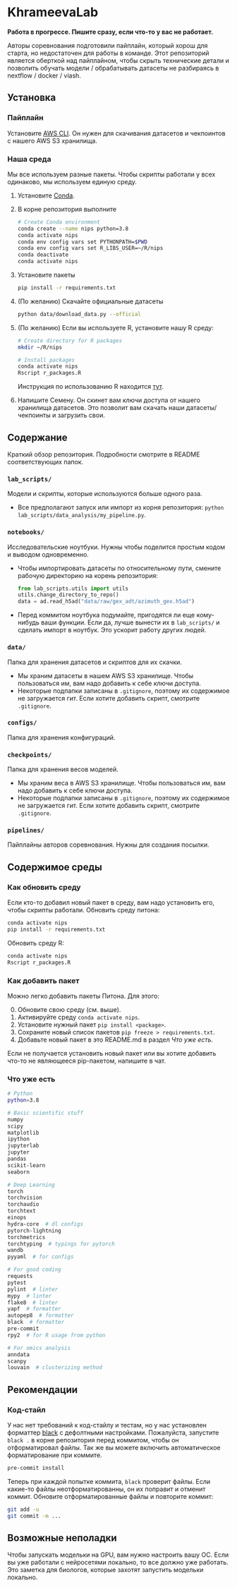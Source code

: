 # KhrameevaLab
**Работа в прогрессе. Пишите сразу, если что-то у вас не работает.**

Авторы соревнования подготовили пайплайн, который хорош для старта, но недостаточен для работы в команде. Этот репозиторий является оберткой над пайплайном, чтобы скрыть технические детали и позволить обучать модели / обрабатывать датасеты не разбираясь в nextflow / docker / viash.

## Установка
### Пайплайн
Установите [AWS CLI](https://docs.aws.amazon.com/cli/latest/userguide/install-cliv2-linux.html#cliv2-linux-install). Он нужен для скачивания датасетов и чекпоинтов с нашего AWS S3 хранилища.

### Наша среда
Мы все используем разные пакеты. Чтобы скрипты работали у всех одинаково, мы используем единую среду.
1) Установите [Conda](https://docs.conda.io/en/latest/miniconda.html).
2) В корне репозитория выполните
    ```bash
    # Create Conda environment
    conda create --name nips python=3.8
    conda activate nips
    conda env config vars set PYTHONPATH=$PWD
    conda env config vars set R_LIBS_USER=~/R/nips
    conda deactivate
    conda activate nips
    ```
4) Установите пакеты
    ```bash
    pip install -r requirements.txt
    ```
5) (По желанию) Скачайте официальные датасеты
    ```bash
    python data/download_data.py --official
    ```
6) (По желанию) Если вы используете R, установите нашу R среду:
    ```bash
    # Create directory for R packages
    mkdir ~/R/nips

    # Install packages
    conda activate nips
    Rscript r_packages.R
    ```
    Инструкция по использованию R находится [тут](https://www.notion.so/R-91166267c5164c2fad426c2e59bd57b7).

7) Напишите Семену. Он скинет вам ключи доступа от нашего хранилища датасетов. Это позволит вам скачать наши датасеты/чекпоинты и загрузить свои.


## Содержание
Краткий обзор репозитория. Подробности смотрите в README соответствующих папок.
### `lab_scripts/`
Модели и скрипты, которые используются больше одного раза. 
- Все предполагают запуск или импорт из корня репозитория: `python lab_scripts/data_analysis/my_pipeline.py`.
### `notebooks/`
Исследовательские ноутбуки. Нужны чтобы поделится простым кодом и выводом одновременно. 
- Чтобы импортировать датасеты по относительному пути, смените рабочую директорию на корень репозитория:
    ```python
    from lab_scripts.utils import utils
    utils.change_directory_to_repo()
    data = ad.read_h5ad("data/raw/gex_adt/azimuth_gex.h5ad")
    ```

- Перед коммитом ноутбука подумайте, пригодятся ли еще кому-нибудь ваши функции. Если да, лучше вынести их в `lab_scripts/` и сделать импорт в ноутбук. Это ускорит работу других людей. 
### `data/`
Папка для хранения датасетов и скриптов для их скачки.
- Мы храним датасеты в нашем AWS S3 хранилище. Чтобы пользоваться им, вам надо добавить к себе ключи доступа.
- Некоторые подпапки записаны в `.gitignore`, поэтому их содержимое не загружается гит. Если хотите добавить скрипт, смотрите `.gitignore`.
### `configs/`
Папка для хранения конфигураций.
### `checkpoints/`
Папка для хранения весов моделей.
- Мы храним веса в AWS S3 хранилище. Чтобы пользоваться им, вам надо добавить к себе ключи доступа.
- Некоторые подпапки записаны в `.gitignore`, поэтому их содержимое не загружается гит. Если хотите добавить скрипт, смотрите `.gitignore`.
### `pipelines/`
Пайплайны авторов соревнования. Нужны для создания посылки.

## Содержимое среды
### Как обновить среду
Если кто-то добавил новый пакет в среду, вам надо установить его, чтобы скрипты работали.
Обновить среду питона:
```bash
conda activate nips
pip install -r requirements.txt
```

Обновить среду R:
```bash
conda activate nips
Rscript r_packages.R
```

### Как добавить пакет
Можно легко добавить пакеты Питона. Для этого: 

0) Обновите свою среду (см. выше).
1) Активируйте среду `conda activate nips`.
2) Установите нужный пакет `pip install <package>`.
3) Сохраните новый список пакетов `pip freeze > requirements.txt`.
4) Добавьте новый пакет в это README.md в раздел *Что уже есть*.

Если не получается установить новый пакет или вы хотите добавить что-то не являющееся pip-пакетом, напишите в чат.

### Что уже есть
```bash
# Python
python=3.8

# Basic scientific stuff
numpy
scipy
matplotlib
ipython
jupyterlab 
jupyter
pandas
scikit-learn
seaborn

# Deep Learning
torch
torchvision
torchaudio
torchtext
einops
hydra-core  # dl configs 
pytorch-lightning
torchmetrics
torchtyping  # typings for pytorch
wandb
pyyaml  # for configs

# For good coding
requests
pytest
pylint  # linter
mypy  # linter
flake8  # linter
yapf  # formatter
autopep8  # formatter
black  # formatter
pre-commit
rpy2  # for R usage from python

# For omics analysis
anndata 
scanpy
louvain  # clusterizing method
```
## Рекомендации
### Код-стайл
У нас нет требований к код-стайлу и тестам, но у нас установлен форматтер [black](https://github.com/psf/black) с дефолтными настройками. Пожалуйста, запустите `black .` в корне репозитория перед коммитом, чтобы он отформатировал файлы. Так же вы можете включить автоматическое форматирование при коммите.
```bash
pre-commit install
```
Теперь при каждой попытке коммита, `black` проверит файлы. Если какие-то файлы неотформатированны, он их поправит и отменит коммит. Обновите отформатированные файлы и повторите коммит:
```bash
git add -u
git commit -m ...
```

## Возможные неполадки
Чтобы запускать модельки на GPU, вам нужно настроить вашу ОС. Если вы уже работали с нейросетями локально, то все должно уже работать. Это заметка для биологов, которые захотят запустить модельки локально.

